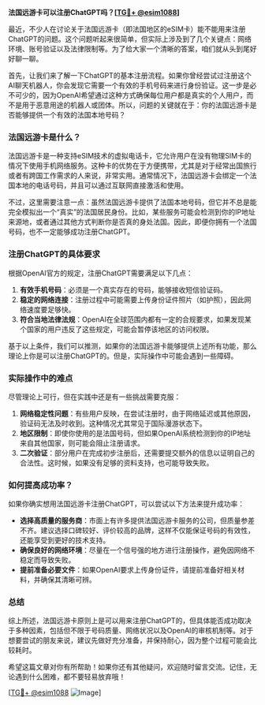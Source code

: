 **法国远游卡可以注册ChatGPT吗？[[TG💪+ @esim1088](https://t.me/s/esim1088)]**

最近，不少人在讨论关于法国远游卡（即法国地区的eSIM卡）能不能用来注册ChatGPT的问题。这个问题听起来很简单，但实际上涉及到了几个关键点：网络环境、账号验证以及法律限制等。为了给大家一个清晰的答案，咱们就从头到尾好好聊一聊。

首先，让我们来了解一下ChatGPT的基本注册流程。如果你曾经尝试过注册这个AI聊天机器人，你会发现它需要一个有效的手机号码来进行身份验证。这一步是必不可少的，因为OpenAI希望通过这种方式确保每位用户都是真实的个人用户，而不是用于恶意用途的机器人或团体。所以，问题的关键就在于：你的法国远游卡是否能够提供一个有效的法国本地号码？

### 法国远游卡是什么？

法国远游卡是一种支持eSIM技术的虚拟电话卡，它允许用户在没有物理SIM卡的情况下使用手机网络服务。这种卡的优势在于方便携带，尤其是对于经常出国旅行或者有跨国工作需求的人来说，非常实用。通常情况下，法国远游卡会绑定一个法国本地的电话号码，并且可以通过互联网直接激活和使用。

不过，这里需要注意一点：虽然法国远游卡提供了法国本地号码，但它并不总是能完全模拟出一个“真实”的法国居民身份。比如，某些服务可能会检测到你的IP地址来源地，或者通过其他方式判断你是否真的身处法国。因此，即便你拥有一个法国号码，也不一定能够成功注册ChatGPT。

### 注册ChatGPT的具体要求

根据OpenAI官方的规定，注册ChatGPT需要满足以下几点：

1. **有效手机号码**：必须是一个真实存在的号码，能够接收短信验证码。
2. **稳定的网络连接**：注册过程中可能需要上传身份证件照片（如护照），因此网络速度要足够快。
3. **符合当地法律法规**：OpenAI在全球范围内都有一定的合规要求，如果发现某个国家的用户违反了这些规定，可能会暂停该地区的访问权限。

基于以上条件，我们可以推测，如果你的法国远游卡能够提供上述所有功能，那么理论上你是可以注册ChatGPT的。但是，实际操作中可能会遇到一些障碍。

### 实际操作中的难点

尽管理论上可行，但在实践中还是有一些挑战需要克服：

1. **网络稳定性问题**：有些用户反映，在尝试注册时，由于网络延迟或其他原因，验证码无法及时收到。这种情况尤其常见于国际漫游状态下。
2. **地区限制**：即使你使用的是法国号码，但如果OpenAI系统检测到你的IP地址来自其他国家，则可能会阻止注册请求。
3. **二次验证**：部分用户在完成初步注册后，还需要提交额外的信息以证明自己的合法性。这时候，如果没有足够的资料支持，也可能导致失败。

### 如何提高成功率？

如果你确实想用法国远游卡注册ChatGPT，可以尝试以下方法来提升成功率：

- **选择高质量的服务商**：市面上有许多提供法国远游卡服务的公司，但质量参差不齐。建议选择口碑较好、评价较高的品牌，这样不仅能保证号码的有效性，还能享受到更好的技术支持。
- **确保良好的网络环境**：尽量在一个信号强的地方进行注册操作，避免因网络不稳定而导致失败。
- **提前准备必要文件**：如果OpenAI要求上传身份证件，请提前准备好相关材料，并确保其清晰可辨。

### 总结

综上所述，法国远游卡原则上是可以用来注册ChatGPT的，但具体能否成功取决于多种因素，包括但不限于号码质量、网络状况以及OpenAI的审核机制等。对于想要尝试的朋友来说，建议先做好充分准备，并保持耐心，因为整个过程可能会比较耗时。

希望这篇文章对你有所帮助！如果你还有其他疑问，欢迎随时留言交流。记住，无论遇到什么困难，都不要轻易放弃哦！

[[TG💪+ @esim1088](https://t.me/s/esim1088) ![Image](https://i.postimg.cc/4NQfJmqS/Snipaste-2025-05-13-00-14-12.png)]